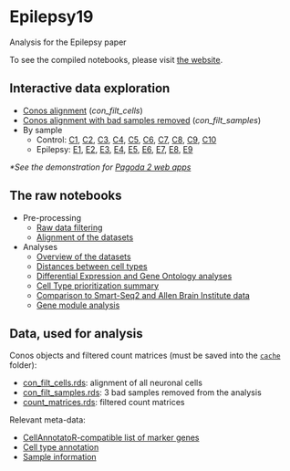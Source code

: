 # Epilepsy19
Analysis for the Epilepsy paper

To see the compiled notebooks, please visit [the website](https://khodosevichlab.github.io/Epilepsy19/).

## Interactive data exploration

- [Conos alignment](http://pklab.med.harvard.edu/viktor/pagodaURL/index.html?fileURL=http://pklab.med.harvard.edu/viktor/publications/Epilepsy19/con_filt_cells.bin) (*con_filt_cells*)
- [Conos alignment with bad samples removed](http://pklab.med.harvard.edu/viktor/pagodaURL/index.html?fileURL=http://pklab.med.harvard.edu/viktor/publications/Epilepsy19/con_filt_samples.bin) (*con_filt_samples*)
- By sample
  - Control: 
[C1](http://pklab.med.harvard.edu/viktor/pagodaURL/index.html?embedding=UMAP&fileURL=http://pklab.med.harvard.edu/viktor/publications/Epilepsy19/C1.bin), [C2](http://pklab.med.harvard.edu/viktor/pagodaURL/index.html?embedding=UMAP&fileURL=http://pklab.med.harvard.edu/viktor/publications/Epilepsy19/C2.bin), [C3](http://pklab.med.harvard.edu/viktor/pagodaURL/index.html?embedding=UMAP&fileURL=http://pklab.med.harvard.edu/viktor/publications/Epilepsy19/C3.bin), [C4](http://pklab.med.harvard.edu/viktor/pagodaURL/index.html?embedding=UMAP&fileURL=http://pklab.med.harvard.edu/viktor/publications/Epilepsy19/C4.bin), [C5](http://pklab.med.harvard.edu/viktor/pagodaURL/index.html?embedding=UMAP&fileURL=http://pklab.med.harvard.edu/viktor/publications/Epilepsy19/C5.bin), [C6](http://pklab.med.harvard.edu/viktor/pagodaURL/index.html?embedding=UMAP&fileURL=http://pklab.med.harvard.edu/viktor/publications/Epilepsy19/C6.bin), [C7](http://pklab.med.harvard.edu/viktor/pagodaURL/index.html?embedding=UMAP&fileURL=http://pklab.med.harvard.edu/viktor/publications/Epilepsy19/C7.bin), [C8](http://pklab.med.harvard.edu/viktor/pagodaURL/index.html?embedding=UMAP&fileURL=http://pklab.med.harvard.edu/viktor/publications/Epilepsy19/C8.bin), [C9](http://pklab.med.harvard.edu/viktor/pagodaURL/index.html?embedding=UMAP&fileURL=http://pklab.med.harvard.edu/viktor/publications/Epilepsy19/C9.bin), [C10](http://pklab.med.harvard.edu/viktor/pagodaURL/index.html?embedding=UMAP&fileURL=http://pklab.med.harvard.edu/viktor/publications/Epilepsy19/C10.bin)
  - Epilepsy: 
[E1](http://pklab.med.harvard.edu/viktor/pagodaURL/index.html?embedding=UMAP&fileURL=http://pklab.med.harvard.edu/viktor/publications/Epilepsy19/E1.bin), [E2](http://pklab.med.harvard.edu/viktor/pagodaURL/index.html?embedding=UMAP&fileURL=http://pklab.med.harvard.edu/viktor/publications/Epilepsy19/E2.bin), [E3](http://pklab.med.harvard.edu/viktor/pagodaURL/index.html?embedding=UMAP&fileURL=http://pklab.med.harvard.edu/viktor/publications/Epilepsy19/E3.bin), [E4](http://pklab.med.harvard.edu/viktor/pagodaURL/index.html?embedding=UMAP&fileURL=http://pklab.med.harvard.edu/viktor/publications/Epilepsy19/E4.bin), [E5](http://pklab.med.harvard.edu/viktor/pagodaURL/index.html?embedding=UMAP&fileURL=http://pklab.med.harvard.edu/viktor/publications/Epilepsy19/E5.bin), [E6](http://pklab.med.harvard.edu/viktor/pagodaURL/index.html?embedding=UMAP&fileURL=http://pklab.med.harvard.edu/viktor/publications/Epilepsy19/E6.bin), [E7](http://pklab.med.harvard.edu/viktor/pagodaURL/index.html?embedding=UMAP&fileURL=http://pklab.med.harvard.edu/viktor/publications/Epilepsy19/E7.bin), [E8](http://pklab.med.harvard.edu/viktor/pagodaURL/index.html?embedding=UMAP&fileURL=http://pklab.med.harvard.edu/viktor/publications/Epilepsy19/E8.bin), [E9](http://pklab.med.harvard.edu/viktor/pagodaURL/index.html?embedding=UMAP&fileURL=http://pklab.med.harvard.edu/viktor/publications/Epilepsy19/E9.bin)

*\*See the demonstration for [Pagoda 2 web apps](https://www.youtube.com/watch?v=j6PmRtOBTRM)*

## The raw notebooks
- Pre-processing
  - [Raw data filtering](./analysis/prep_filtration.Rmd)
  - [Alignment of the datasets](./analysis/prep_alignment.Rmd)
- Analyses
  - [Overview of the datasets](./analysis/fig_overview.Rmd)
  - [Distances between cell types](./analysis/fig_type_distance.Rmd)
  - [Differential Expression and Gene Ontology analyses](./analysis/fig_go.Rmd)
  - [Cell Type prioritization summary](./analysis/fig_summary.Rmd)
  - [Comparison to Smart-Seq2 and Allen Brain Institute data](./analysis/fig_smart_seq.Rmd)
  - [Gene module analysis](./gene_modules/)

## Data, used for analysis

Conos objects and filtered count matrices (must be saved into the [`cache`](./cache) folder):
- [con_filt_cells.rds](http://pklab.med.harvard.edu/viktor/publications/Epilepsy19/con_filt_cells.rds): alignment of all neuronal cells
- [con_filt_samples.rds](http://pklab.med.harvard.edu/viktor/publications/Epilepsy19/con_filt_samples.rds): 3 bad samples removed from the analysis
- [count_matrices.rds](http://pklab.med.harvard.edu/viktor/publications/Epilepsy19/count_matrices.rds): filtered count matrices

Relevant meta-data:
- [CellAnnotatoR-compatible list of marker genes](./metadata/neuron_markers.txt)
- [Cell type annotation](./metadata/annotation.csv)
- [Sample information](./metadata/sample_info.csv)

<!--
## Prepare data

Before running the analyses, create the necessary folders

```
mkdir -p output/overview output/fig_type_diff output/fig_go/gene_scattermaps output/fig_go/pathway_clustering output/total_ranking output/fig_neun output/fig_smart_seq
```
-->
